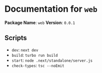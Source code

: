 # Documentation for `web`

**Package Name**: `web`
**Version**: `0.0.1`

## Scripts
- `dev`: `next dev`
- `build`: `turbo run build`
- `start`: `node .next/standalone/server.js`
- `check-types`: `tsc --noEmit`